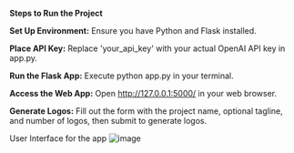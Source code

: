 **Steps to Run the Project**


**Set Up Environment:** Ensure you have Python and Flask installed.

**Place API Key:** Replace 'your_api_key' with your actual OpenAI API key in app.py.

**Run the Flask App:** Execute python app.py in your terminal.

**Access the Web App:** Open http://127.0.0.1:5000/ in your web browser.

**Generate Logos:** Fill out the form with the project name, optional tagline, and number of logos, then submit to generate logos.


User Interface for the app
![image](https://github.com/gokulsrilakula/Logo-generator-using-OpenAI/assets/89767722/f41bb34e-ce8a-489c-acdc-22f81587b8af)

